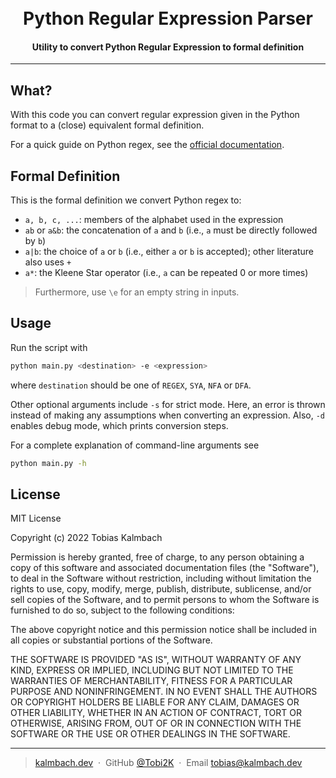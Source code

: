 <h1 align="center">
  <br>
  Python Regular Expression Parser
  <br>
</h1>

<h4 align="center">Utility to convert Python Regular Expression to formal definition</h4>

---

## What?

With this code you can convert regular expression given in the Python format to a (close) equivalent formal definition.

For a quick guide on Python regex, see the [official documentation](https://docs.python.org/3/howto/regex.html).

## Formal Definition
This is the formal definition we convert Python regex to:
- `a, b, c, ...`: members of the alphabet used in the expression
- `ab` or `a&b`: the concatenation of `a` and `b` (i.e., `a` must be directly followed by `b`)
- `a|b`: the choice of `a` or `b` (i.e., either `a` or `b` is accepted); other literature also uses `+`
- `a*`: the Kleene Star operator (i.e., `a` can be repeated 0 or more times)

> Furthermore, use `\e` for an empty string in inputs.


## Usage

Run the script with

```bash
python main.py <destination> -e <expression> 
```
where `destination` should be one of `REGEX`, `SYA`, `NFA` or `DFA`.

Other optional arguments include `-s` for strict mode. Here, an error is thrown instead of making any assumptions when converting an expression.
Also, `-d` enables debug mode, which prints conversion steps.





For a complete explanation of command-line arguments see
```bash
python main.py -h
```

## License

MIT License

Copyright (c) 2022 Tobias Kalmbach

Permission is hereby granted, free of charge, to any person obtaining a copy of this software and associated documentation files (the "Software"), to deal in the Software without restriction, including without limitation the rights to use, copy, modify, merge, publish, distribute, sublicense, and/or sell copies of the Software, and to permit persons to whom the Software is furnished to do so, subject to the following conditions:

The above copyright notice and this permission notice shall be included in all copies or substantial portions of the Software.

THE SOFTWARE IS PROVIDED "AS IS", WITHOUT WARRANTY OF ANY KIND, EXPRESS OR IMPLIED, INCLUDING BUT NOT LIMITED TO THE WARRANTIES OF MERCHANTABILITY, FITNESS FOR A PARTICULAR PURPOSE AND NONINFRINGEMENT. IN NO EVENT SHALL THE AUTHORS OR COPYRIGHT HOLDERS BE LIABLE FOR ANY CLAIM, DAMAGES OR OTHER LIABILITY, WHETHER IN AN ACTION OF CONTRACT, TORT OR OTHERWISE, ARISING FROM, OUT OF OR IN CONNECTION WITH THE SOFTWARE OR THE USE OR OTHER DEALINGS IN THE SOFTWARE.

---

> [kalmbach.dev](https://www.kalmbach.dev) &nbsp;&middot;&nbsp;
> GitHub [@Tobi2K](https://github.com/Tobi2K) &nbsp;&middot;&nbsp;
> Email [tobias@kalmbach.dev](mailto:tobias@kalmbach.dev)